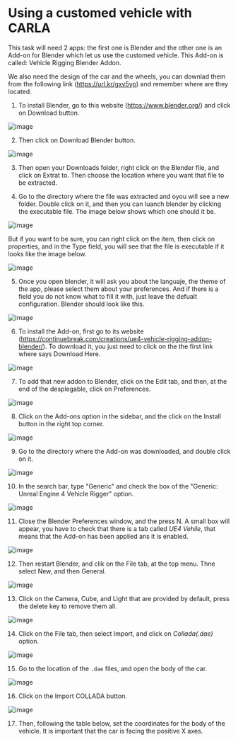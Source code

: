 # Using a customed vehicle with CARLA

This task will need 2 apps: the first one is Blender and the other one is an Add-on for Blender which let us use the customed vehicle. This Add-on is called: Vehicle Rigging Blender Addon. 

We also need the design of the car and the wheels, you can downlad them from the following link (https://url.kr/gxv5yp) and remember where are they located. 

1. To install Blender, go to this website (https://www.blender.org/) and click on Download button.

![image](https://github.com/0123gabriel/Ubuntu_ROS_Tutorial/assets/108648272/5fed6fd5-c1a0-4529-b6f1-2b8c060dd064)

2. Then click on Download Blender button. 

![image](https://github.com/0123gabriel/Ubuntu_ROS_Tutorial/assets/108648272/c8438115-773e-48d4-8cac-301dbde0976d)

3. Then open your Downloads folder, right click on the Blender file, and click on Extrat to. Then choose the location where you want that file to be extracted.

4. Go to the directory where the file was extracted and oyou will see a new folder. Double click on it, and then you can luanch blender by clicking the executable file. The image below shows which one should it be.

![image](https://github.com/0123gabriel/Ubuntu_ROS_Tutorial/assets/108648272/da7f0058-188c-4d32-b042-5ab56310a1e8)

But if you want to be sure, you can right click on the item, then click on properties, and in the Type field, you will see that the file is executable if it looks like the image below. 

![image](https://github.com/0123gabriel/Ubuntu_ROS_Tutorial/assets/108648272/2ce81785-bd33-45a4-b008-992f88464172)

5. Once you open blender, it will ask you about the languaje, the theme of the app, please select them about your preferences. And if there is a field you do not know what to fill it with, just leave the defualt configuration. Blender should look like this.

![image](https://github.com/0123gabriel/Ubuntu_ROS_Tutorial/assets/108648272/52727a96-940a-4f0f-a300-6db89cd4b7ef)

6. To install the Add-on, first go to its website (https://continuebreak.com/creations/ue4-vehicle-rigging-addon-blender/). To download it, you just need to click on the the first link where says Download Here.

![image](https://github.com/0123gabriel/Ubuntu_ROS_Tutorial/assets/108648272/9fed2d82-0678-4df3-8105-4e10777820e3)

7. To add that new addon to Blender, click on the Edit tab, and then, at the end of the desplegable, click on Preferences.

![image](https://github.com/0123gabriel/Ubuntu_ROS_Tutorial/assets/108648272/5f8ca189-bd08-447e-aed4-fef8f41ed4c7)

8. Click on the Add-ons option in the sidebar, and the click on the Install button in the right top corner. 

![image](https://github.com/0123gabriel/Ubuntu_ROS_Tutorial/assets/108648272/a1f0973f-67ff-427d-916c-7daa4bd109d2)

9. Go to the directory where the Add-on was downloaded, and double click on it.

![image](https://github.com/0123gabriel/Ubuntu_ROS_Tutorial/assets/108648272/9cc8e125-1313-4c2f-b3ae-0f3beb05ce2f)

10. In the search bar, type "Generic" and check the box of the "Generic: Unreal Engine 4 Vehicle Rigger" option.

![image](https://github.com/0123gabriel/Ubuntu_ROS_Tutorial/assets/108648272/3be75834-f9e1-440f-8972-813bbc43504d)

11. Close the Blender Preferences window, and the press N. A small box will appear, you have to check that there is a tab called *UE4 Vehile*, that means that the Add-on has been applied ans it is enabled.

![image](https://github.com/0123gabriel/Ubuntu_ROS_Tutorial/assets/108648272/f0aa2d00-58e2-4448-b88b-7e2daad44588)

12. Then restart Blender, and clik on the File tab, at the top menu. Thne select New, and then General.

![image](https://github.com/0123gabriel/Ubuntu_ROS_Tutorial/assets/108648272/95b2760e-653b-42a0-8e8e-31afe6415530)

13. Click on the Camera, Cube, and Light that are provided by default, press the delete key to remove them all.

![image](https://github.com/0123gabriel/Ubuntu_ROS_Tutorial/assets/108648272/56bc6338-1530-4b2a-a14e-6807b1442cfe)

14. Click on the File tab, then select Import, and click on *Collada(.dae)* option.

![image](https://github.com/0123gabriel/Ubuntu_ROS_Tutorial/assets/108648272/f0d89fa0-26c5-40a6-8483-a285d18fd628)

15. Go to the location of the ``` .dae ``` files, and open the body of the car. 

![image](https://github.com/0123gabriel/Ubuntu_ROS_Tutorial/assets/108648272/3e411112-1b5c-486e-b8a1-7f6b9a8c2c73)

16. Click on the Import COLLADA button.

![image](https://github.com/0123gabriel/Ubuntu_ROS_Tutorial/assets/108648272/4cc5679a-73d9-44fc-8824-408289229e22)

17. Then, following the table below, set the coordinates for the body of the vehicle. It is important that the car is facing the positive X axes.

 
